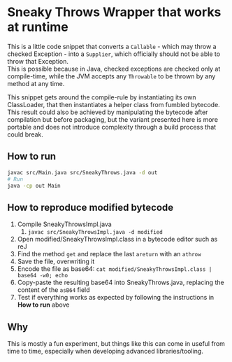# Sneaky Throws Wrapper that works at runtime

This is a little code snippet that converts a `Callable` - which may throw a checked Exception - into a `Supplier`,
which officially should not be able to throw that Exception.  
This is possible because in Java, checked exceptions are checked only at compile-time, while the JVM accepts any `Throwable` to be thrown
by any method at any time.

This snippet gets around the compile-rule by instantiating its own ClassLoader, that then instantiates a helper class from fumbled bytecode.  
This result could also be achieved by manipulating the bytecode after compilation but before packaging, but the variant presented here is more portable
and does not introduce complexity through a build process that could break.

## How to run
```bash
javac src/Main.java src/SneakyThrows.java -d out
# Run
java -cp out Main
```

## How to reproduce modified bytecode
1. Compile SneakyThrowsImpl.java
   1. `javac src/SneakyThrowsImpl.java -d modified`
2. Open modified/SneakyThrowsImpl.class in a bytecode editor such as reJ
3. Find the method `get` and replace the last `areturn` with an `athrow`
4. Save the file, overwriting it
5. Encode the file as base64: `cat modified/SneakyThrowsImpl.class | base64 -w0; echo`
6. Copy-paste the resulting base64 into SneakyThrows.java, replacing the content of the `asB64` field
7. Test if everything works as expected by following the instructions in **How to run** above


## Why
This is mostly a fun experiment, but things like this can come in useful from time to time,
especially when developing advanced libraries/tooling.
